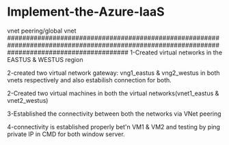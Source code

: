 # Implement-the-Azure-IaaS
vnet peering/global vnet
################################################################################################################################################
1-Created virtual networks in the EASTUS & WESTUS region

2-created two virtual network gateway: vng1_eastus & vng2_westus in both vnets respectively and also estabilish connection for both.

2-Created  two virtual machines in both the virtual networks(vnet1_eastus & vnet2_westus)

3-Established the connectivity between both the networks via VNet peering

4-connectivity is established properly bet'n VM1 & VM2 and testing by ping private IP in CMD for both window server.
